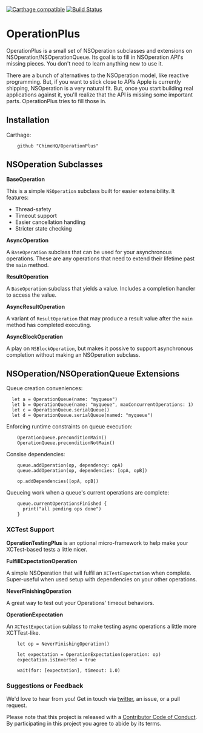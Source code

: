 [![Carthage compatible](https://img.shields.io/badge/Carthage-compatible-4BC51D.svg?style=flat)](https://github.com/Carthage/Carthage)
[![Build Status](https://travis-ci.org/ChimeHQ/OperationPlus.svg?branch=master)](https://travis-ci.org/ChimeHQ/OperationPlus)

# OperationPlus

OperationPlus is a small set of NSOperation subclasses and extensions on NSOperation/NSOperationQueue. Its goal is to fill in NSOperation API's missing pieces. You don't need to learn anything new to use it.

There are a bunch of alternatives to the NSOperation model, like reactive programming. But, if you want to stick close to APIs Apple is currently shipping, NSOperation is a very natural fit. But, once you start building real applications against it, you'll realize that the API is missing some important parts. OperationPlus tries to fill those in.

## Installation

Carthage:

```
    github "ChimeHQ/OperationPlus"
```

## NSOperation Subclasses

**BaseOperation**

This is a simple `NSOperation` subclass built for easier extensibility. It features:

 - Thread-safety
 - Timeout support
 - Easier cancellation handling
 - Stricter state checking

**AsyncOperation**

A `BaseOperation` subclass that can be used for your asynchronous operations. These are any operations that need to extend their lifetime past the `main` method.

**ResultOperation**

A `BaseOperation` subclass that yields a value. Includes a completion handler to access the value.

**AsyncResultOperation**

A variant of `ResultOperation` that may produce a result value after the `main` method has completed executing.

**AsyncBlockOperation**

A play on `NSBlockOperation`, but makes it possive to support asynchronous completion without making an NSOperation subclass.

## NSOperation/NSOperationQueue Extensions

Queue creation conveniences:

```
  let a = OperationQueue(name: "myqueue")
  let b = OperationQueue(name: "myqueue", maxConcurrentOperations: 1)
  let c = OperationQueue.serialQueue()
  let d = OperationQueue.serialQueue(named: "myqueue")
```

Enforcing runtime constraints on queue execution:

```
    OperationQueue.preconditionMain()
    OperationQueue.preconditionNotMain()
```

Consise dependencies:

```
    queue.addOperation(op, dependency: opA)
    queue.addOperation(op, dependencies: [opA, opB])
    
    op.addDependencies([opA, opB])
```

Queueing work when a queue's current operations are complete:

```
    queue.currentOperationsFinished {
      print("all pending ops done")
    }
```

### XCTest Support

**OperationTestingPlus** is an optional micro-framework to help make your XCTest-based tests a little nicer.

**FulfillExpectationOperation**

A simple NSOperation that will fulfil an `XCTestExpectation` when complete. Super-useful when used setup with dependencies on your other operations.

**NeverFinishingOperation**

A great way to test out your Operations' timeout behaviors.

**OperationExpectation**

An `XCTestExpectation` sublass to make testing async operations a little more XCTTest-like.

```
    let op = NeverFinishingOperation()

    let expectation = OperationExpectation(operation: op)
    expectation.isInverted = true

    wait(for: [expectation], timeout: 1.0)
```

### Suggestions or Feedback

We'd love to hear from you! Get in touch via [twitter](https://twitter.com/chimehq), an issue, or a pull request.

Please note that this project is released with a [Contributor Code of Conduct](CODE_OF_CONDUCT.md). By participating in this project you agree to abide by its terms.
